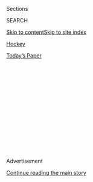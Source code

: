 <div id="app">

<div>

<div>

<div>

<div class="NYTAppHideMasthead css-1q2w90k e1suatyy0">

<div class="section css-ui9rw0 e1suatyy2">

<div class="css-eph4ug er09x8g0">

<div class="css-6n7j50">

</div>

<span class="css-1dv1kvn">Sections</span>

<div class="css-10488qs">

<span class="css-1dv1kvn">SEARCH</span>

</div>

[Skip to content](#site-content)[Skip to site
index](#site-index)

</div>

<div id="masthead-section-label" class="css-1wr3we4 eaxe0e00">

[Hockey](https://www.nytimes3xbfgragh.onion/section/sports/hockey)

</div>

<div class="css-10698na e1huz5gh0">

</div>

</div>

<div id="masthead-bar-one" class="section hasLinks css-15hmgas e1csuq9d3">

<div class="css-uqyvli e1csuq9d0">

</div>

<div class="css-1uqjmks e1csuq9d1">

</div>

<div class="css-9e9ivx">

[](https://myaccount.nytimes3xbfgragh.onion/auth/login?response_type=cookie&client_id=vi)

</div>

<div class="css-1bvtpon e1csuq9d2">

[Today’s
Paper](https://www.nytimes3xbfgragh.onion/section/todayspaper)

</div>

</div>

</div>

</div>

<div data-aria-hidden="false">

<div id="site-content" data-role="main">

<div>

<div class="css-1aor85t" style="opacity:0.000000001;z-index:-1;visibility:hidden">

<div class="css-1hqnpie">

<div class="css-epjblv">

<span class="css-17xtcya">[Hockey](/section/sports/hockey)</span><span class="css-x15j1o">|</span><span class="css-fwqvlz">Islanders
Defeat Flyers and Head to Conference Finals for First Time Since
1993</span>

</div>

<div class="css-k008qs">

<div class="css-1iwv8en">

<span class="css-18z7m18"></span>

<div>

</div>

</div>

<span class="css-1n6z4y">https://nyti.ms/322AC3W</span>

<div class="css-1705lsu">

<div class="css-4xjgmj">

<div class="css-4skfbu" data-role="toolbar" data-aria-label="Social Media Share buttons, Save button, and Comments Panel with current comment count" data-testid="share-tools">

  - 
  - 
  - 
  - 
    
    <div class="css-6n7j50">
    
    </div>

  - 

</div>

</div>

</div>

</div>

</div>

</div>

<div class="css-13pd83m">

</div>

<div id="top-wrapper" class="css-1sy8kpn">

<div id="top-slug" class="css-l9onyx">

Advertisement

</div>

[Continue reading the main
story](#after-top)

<div class="ad top-wrapper" style="text-align:center;height:100%;display:block;min-height:250px">

<div id="top" class="place-ad" data-position="top" data-size-key="top">

</div>

</div>

<div id="after-top">

</div>

</div>

<div>

<div id="sponsor-wrapper" class="css-1hyfx7x">

<div id="sponsor-slug" class="css-19vbshk">

Supported by

</div>

[Continue reading the main
story](#after-sponsor)

<div id="sponsor" class="ad sponsor-wrapper" style="text-align:center;height:100%;display:block">

</div>

<div id="after-sponsor">

</div>

</div>

<div class="css-186x18t">

</div>

<div class="css-1vkm6nb ehdk2mb0">

# Islanders Defeat Flyers and Head to Conference Finals for First Time Since 1993

</div>

The Islanders shut out the Flyers, 4-0, in Game 7 of their playoff
series and now face the Tampa Bay Lightning to decide who goes to the
Stanley Cup finals.

<div class="css-79elbk" data-testid="photoviewer-wrapper">

<div class="css-z3e15g" data-testid="photoviewer-wrapper-hidden">

</div>

<div class="css-1a48zt4 ehw59r15" data-testid="photoviewer-children">

![<span class="css-16f3y1r e13ogyst0" data-aria-hidden="true">The
Islanders celebrated their win over the Philadelphia Flyers in Toronto
on
Saturday.</span><span class="css-cnj6d5 e1z0qqy90" itemprop="copyrightHolder"><span class="css-1ly73wi e1tej78p0">Credit...</span><span><span>Frank
Gunn/The Canadian Press, via Associated
Press</span></span></span>](https://static01.graylady3jvrrxbe.onion/images/2020/09/06/lens/06nhl-foto/06nhl-foto-articleLarge.jpg?quality=75&auto=webp&disable=upscale)

</div>

</div>

<div class="css-18e8msd">

<div class="css-vp77d3 epjyd6m0">

<div class="css-1baulvz">

By <span class="css-1baulvz last-byline" itemprop="name">Curtis
Rush</span>

</div>

</div>

  - Sept. 5,
    2020

  - 
    
    <div class="css-4xjgmj">
    
    <div class="css-d8bdto" data-role="toolbar" data-aria-label="Social Media Share buttons, Save button, and Comments Panel with current comment count" data-testid="share-tools">
    
      - 
      - 
      - 
      - 
        
        <div class="css-6n7j50">
        
        </div>
    
      - 
    
    </div>
    
    </div>

</div>

</div>

<div class="section meteredContent css-1r7ky0e" name="articleBody" itemprop="articleBody">

<div class="css-1fanzo5 StoryBodyCompanionColumn">

<div class="css-53u6y8">

TORONTO — Game 7s have a magic all their own. They are where memories
are made, bringing out the kid in every N.H.L. player who dared to dream
about a winner-take-all moment.

“When you do everything as a young kid, playing on the streets, you’re
playing Game 7,” Islanders Coach Barry Trotz said before his team shut
out the Philadelphia Flyers, 4-0, on Saturday, advancing to the Eastern
Conference finals for the first time in 27 years. “There’s going to be a
hero tonight, no question.”

The hero was defenseman Scott Mayfield, along with the entire Islanders
defense, which accounted for two goals and limited the Flyers to 16
shots on goal. The Islanders’ first two goals took the starch out of the
Flyers, who had fought gamely to overcome a three-games-to-one series
deficit and force Game 7.

The backup goaltender Thomas Greiss also made a heroic stand. He is the
second goaltender in franchise history to record a shutout in a Game 7.
Glenn Resch did so in the 1975 quarterfinals against the Pittsburgh
Penguins.

</div>

</div>

<div class="css-1fanzo5 StoryBodyCompanionColumn">

<div class="css-53u6y8">

With 6 minutes 55 seconds to go in regulation, the Flyers lifted goalie
Carter Hart for an extra attacker, opening the way for the Islanders’
Anthony Beauvillier to score in an empty net.

The Islanders will meet the Tampa Bay Lightning in a best-of-seven
series that starts Monday in Edmonton, Alberta.

Mayfield and the 37-year-old defenseman Andy Greene put the Islanders
up, 2-0, and forward Brock Nelson gave the Islanders a three-goal
cushion going into the third period.

“Guys work their whole life to get this opportunity,’’ Nelson said after
the game. “The fan base is passionate and always talks about the wins in
the 80s and the guys that won Cups there. And you can see how much it
means to them and the community. Those guys are heroes and everybody in
the room is striving to be part of history like that.”

Mayfield’s first-period goal, on only the Islanders’ second shot of the
game, was his first career postseason goal in his 26th game.

</div>

</div>

<div class="css-1fanzo5 StoryBodyCompanionColumn">

<div class="css-53u6y8">

It was also redemption for his bad luck in Game 6, in which the Flyers
scored the double-overtime winner after Mayfield was left defenseless in
his own end without a stick, which had broken moments before.

The decision to start Greiss was a calculated risk for Trotz because
Greiss had seen action only twice before this postseason. But he had
been solid in one relief effort in Game 2 of the second-round series and
again in a Game 4 victory.

The Islanders needed someone to be as dependable as the Flyers’ Carter
Hart had been at the other end. The Islanders had lost two straight
overtime games, squandering a three-games-to-one series lead, and Semyon
Varlamov had allowed five goals on only 31 shots in Game 6 for a
substandard .839 save percentage.

Hart was peppered with 53 shots in Game 6 and allowed only four goals,
giving him an outstanding .925 save percentage.

But in defense of Varlamov in this series, the Flyers scored a number of
goals on shots from the point that deflected in off unpredictable
angles.

Both the Flyers, who were the top seed in the postseason, and the
Islanders entered the game with 10-5 playoff records, with three of the
Islanders’ losses coming to Philadelphia in overtime.

The first goal of the game is important because goaltending and
defensive hockey win in the playoffs, when the checking becomes tighter.

</div>

</div>

<div class="css-1fanzo5 StoryBodyCompanionColumn">

<div class="css-53u6y8">

But until Saturday, the first period had been a dry patch for the
Islanders. They had failed to score in the first period through four
straight games earlier in the series.

A couple of smart cross-ice passing plays played a key role for the
Islanders. Derick Brassard, who had scored twice in two previous games,
sent a perfect cross-ice pass to Greene when Hart was caught out of
position. Josh Bailey, who has a team-leading 14 assists, was the setup
man for Nelson on a well-executed two-on-one that put the Islanders up,
3-0.

The Islanders were facing adversity for the first time in the
postseason, and they also had the weight of history on them.

They were trying to match the 1993 Islanders team, coached by the Hall
of Famer Al Arbour. That team defeated the two-time defending champion
Pittsburgh Penguins in Game 7 with David Volek playing the hero, scoring
the winner in overtime. The Islanders went on to lose to the Montreal
Canadiens in the conference finals, four games to one.

This Islanders team is similar to the 1993 Islanders in that neither
team was built around individual stars. The Arbour-coached team had good
shooters in Ray Ferraro, Steve Thomas and Pierre Turgeon, a hard-hitting
defenseman in Darius Kasparaitis, and adequate goaltending from Glenn
Healy. These Islanders play a grinding style and depend on tight
defensive structure to wear down opponents.

“We are a team,” Trotz said. “We don’t have a lot of those top-end guys.
We’re built more as a four-line team. Everybody has to contribute, or we
can’t have success.”

</div>

</div>

<div>

</div>

</div>

<div>

</div>

<div>

</div>

<div>

</div>

<div>

<div id="bottom-wrapper" class="css-1ede5it">

<div id="bottom-slug" class="css-l9onyx">

Advertisement

</div>

[Continue reading the main
story](#after-bottom)

<div id="bottom" class="ad bottom-wrapper" style="text-align:center;height:100%;display:block;min-height:90px">

</div>

<div id="after-bottom">

</div>

</div>

</div>

</div>

</div>

## Site Index

<div>

</div>

## Site Information Navigation

  - [© <span>2020</span> <span>The New York Times
    Company</span>](https://help.nytimes3xbfgragh.onion/hc/en-us/articles/115014792127-Copyright-notice)

<!-- end list -->

  - [NYTCo](https://www.nytco.com/)
  - [Contact
    Us](https://help.nytimes3xbfgragh.onion/hc/en-us/articles/115015385887-Contact-Us)
  - [Work with us](https://www.nytco.com/careers/)
  - [Advertise](https://nytmediakit.com/)
  - [T Brand Studio](http://www.tbrandstudio.com/)
  - [Your Ad
    Choices](https://www.nytimes3xbfgragh.onion/privacy/cookie-policy#how-do-i-manage-trackers)
  - [Privacy](https://www.nytimes3xbfgragh.onion/privacy)
  - [Terms of
    Service](https://help.nytimes3xbfgragh.onion/hc/en-us/articles/115014893428-Terms-of-service)
  - [Terms of
    Sale](https://help.nytimes3xbfgragh.onion/hc/en-us/articles/115014893968-Terms-of-sale)
  - [Site
    Map](https://spiderbites.nytimes3xbfgragh.onion)
  - [Help](https://help.nytimes3xbfgragh.onion/hc/en-us)
  - [Subscriptions](https://www.nytimes3xbfgragh.onion/subscription?campaignId=37WXW)

</div>

</div>

</div>

</div>
